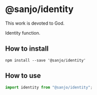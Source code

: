 # @sanjo/identity

This work is devoted to God.

Identity function.

## How to install

```
npm install --save '@sanjo/identity'
```

## How to use

```js
import identity from "@sanjo/identity";
```
